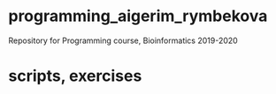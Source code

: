 # programming_aigerim_rymbekova
Repository for Programming course, Bioinformatics 2019-2020
# scripts, exercises
